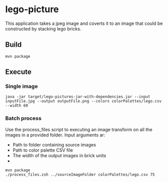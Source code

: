 # lego-picture #

This application takes a jpeg image and coverts it to an image that could be constructed by stacking lego bricks.

## Build ##
```
mvn package
```

## Execute ##
### Single image
```
java -jar target/lego-pictures-jar-with-dependencies.jar --input inputFile.jpg --output outputFile.png --colors colorPalettes/lego.csv --width 60
```
    
### Batch process
Use the process_files script to executing an image transform on all the images in a provided folder. Input arguments ar:
* Path to folder containing source images
* Path to color palette CSV file
* The width of the output images in brick units
* 

```
mvn package
./process_files.zsh ../sourceImageFolder colorPalettes/lego.csv 75
```
